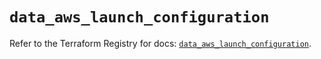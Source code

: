 # `data_aws_launch_configuration`

Refer to the Terraform Registry for docs: [`data_aws_launch_configuration`](https://registry.terraform.io/providers/hashicorp/aws/6.9.0/docs/data-sources/launch_configuration).
